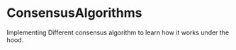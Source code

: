 # ConsensusAlgorithms

Implementing Different consensus algorithm to learn how it works under the hood.
